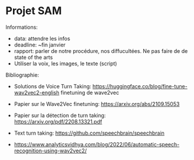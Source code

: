# Projet SAM

Informations:
- data: attendre les infos
- deadline: ~fin janvier
- rapport: parler de notre procédure, nos diffucultées. Ne pas faire de de state of the arts
- Utiliser la voix, les images, le texte (script)

Bibliographie:

- Solutions de Voice Turn Taking: https://huggingface.co/blog/fine-tune-wav2vec2-english finetuning de wave2vec
- Papier sur le Wave2Vec finetuning: https://arxiv.org/abs/2109.15053
- Papier sur la détection de turn taking: https://arxiv.org/pdf/2208.13321.pdf

- Text turn taking: https://github.com/speechbrain/speechbrain
- https://www.analyticsvidhya.com/blog/2022/06/automatic-speech-recognition-using-wav2vec2/
